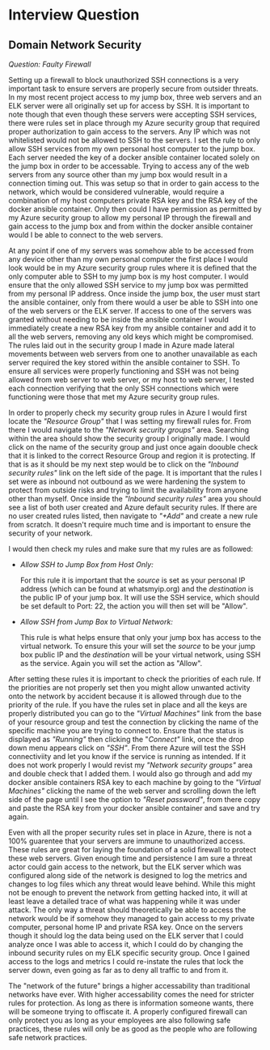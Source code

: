 # Interview Question 

## Domain Network Security

_Question: Faulty Firewall_

Setting up a firewall to block unauthorized SSH connections is a very important task to ensure servers are properly secure from outsider threats.  In my most recent project access to my jump box, three web servers and an ELK server were all originally set up for access by SSH.  It is important to note though that even though these servers were accepting SSH services, there were rules set in place through my Azure security group that required proper authorization to gain access to the servers.  Any IP which was not whitelisted would not be allowed to SSH to the servers.  I set the rule to only allow SSH services from my own personal host computer to the jump box.  Each server needed the key of a docker ansible container located solely on the jump box in order to be accessable.  Trying to access any of the web servers from any source other than my jump box would result in a connection timing out.  This was setup so that in order to gain access to the network, which would be considered vulnerable, would require a combination of my host computers private RSA key and the RSA key of the docker ansible container.  Only then could I have permission as permitted by my Azure security group to allow my personal IP through the firewall and gain access to the jump box and from within the docker ansible container would I be able to connect to the web servers.

At any point if one of my servers was somehow able to be accessed from any device other than my own personal computer the first place I would look would be in my Azure security group rules where it is defined that the only computer able to SSH to my jump box is my host computer.  I would ensure that the only allowed SSH service to my jump box was permitted from my personal IP address.  Once inside the jump box, the user must start the ansible container, only from there would a user be able to SSH into one of the web servers or the ELK server.  If access to one of the servers was granted without needing to be inside the ansible container I would immediately create a new RSA key from my ansible container and add it to all the web servers, removing any old keys which might be compromised. The rules laid out in the security group I made in Azure made lateral movements between web servers from one to another unavailable as each server required the key stored within the ansible container to SSH.  To ensure all services were properly functioning and SSH was not being allowed from web server to web server, or my host to web server, I tested each connection verifying that the only SSH connections which were functioning were those that met my Azure security group rules.

In order to properly check my security group rules in Azure I would first locate the _"Resource Group"_ that I was setting my firewall rules for.  From there I would navigate to the _"Network security groups"_ area.  Searching within the area should show the security group I originally made.  I would click on the name of the security group and just once again doouble check that it is linked to the correct Resource Group and region it is protecting.  If that is as it should be my next step would be to click on the _"Inbound security rules"_ link on the left side of the page.  It is important that the rules I set were as inbound not outbound as we were hardening the system to protect from outside risks and trying to limit the availability from anyone other than myself.  Once inside the _"Inbound security rules"_ area you should see a list of both user created and Azure default security rules.  If there are no user created rules listed, then navigate to _"+Add"_ and create a new rule from scratch.  It doesn't require much time and is important to ensure the security of your network.

I would then check my rules and make sure that my rules are as followed:
- _Allow SSH to Jump Box from Host Only:_ 

    For this rule it is important that the _source_ is set as your personal IP address (which can be found at whatsmyip.org) and the _destination_ is the public IP of your jump box.  It will use the SSH service, which should be set default to Port: 22, the action you will then set will be "Allow".

- _Allow SSH from Jump Box to Virtual Network:_ 

    This rule is what helps ensure that only your jump box has access to the virtual network.  To ensure this your will set the _source_ to be your jump box public IP and the _destination_ will be your virtual network, using SSH as the service.  Again you will set the action as "Allow". 

After setting these rules it is important to check the priorities of each rule.  If the priorities are not properly set then you might allow unwanted activity onto the network by accident because it is allowed through due to the priority of the rule.  If you have the rules set in place and all the keys are properly distributed you can go to the _"Virtual Machines"_ link from the base of your resource group and test the connection by clicking the name of the specific machine you are trying to connect to.  Ensure that the status is displayed as _"Running"_ then clicking the "_Connect"_ link, once the drop down menu appears click on  _"SSH"_.  From there Azure will test the SSH connectiviity and let you know if the service is running as intended.  If it does not work properly I would revist my _"Network security groups"_ area and double check that I added them.  I would also go through and add my docker ansible containers RSA key to each machine by going to the _"Virtual Machines"_ clicking the name of the web server and scrolling down the left side of the page until I see the option to _"Reset password"_, from there copy and paste the RSA key from your docker ansible container and save and try again.

Even with all the proper security rules set in place in Azure, there is not a 100% guarentee that your servers are immune to unauthorized access.  These rules are great for laying the foundation of a solid firewall to protect these web servers.  Given enough time and persistence I am sure a threat actor could gain access to the network, but the ELK server which was configured along side of the network is designed to log the metrics and changes to log files which any threat would leave behind.  While this might not be enough to prevent the network from getting hacked into, it will at least leave a detailed trace of what was happening while it was under attack.  The only way a threat should theoretically be able to access the network would be if somehow they managed to gain access to my private computer, personal home IP and private RSA key.  Once on the servers though it should log the data being used on the ELK server that I could analyze once I was able to access it, which I could do by changing the inbound security rules on my ELK specific security group.  Once I gained access to the logs and metrics I could re-instate the rules that lock the server down, even going as far as to deny all traffic to and from it.

The "network of the future" brings a higher accessability than traditional networks have ever.  With higher accessability comes the need for stricter rules for protection.  As long as there is information someone wants, there will be someone trying to offiscate it.  A properly configured firewall can only protect you as long as your employees are also following safe practices, these rules will only be as good as the people who are following safe network practices.   
